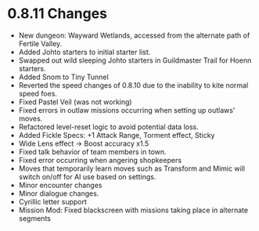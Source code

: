 # 0.8.11 Changes #

* New dungeon: Wayward Wetlands, accessed from the alternate path of Fertile Valley.
* Added Johto starters to initial starter list.
* Swapped out wild sleeping Johto starters in Guildmaster Trail for Hoenn starters.
* Added Snom to Tiny Tunnel
* Reverted the speed changes of 0.8.10 due to the inability to kite normal speed foes.
* Fixed Pastel Veil (was not working)
* Fixed errors in outlaw missions occurring when setting up outlaws' moves.
* Refactored level-reset logic to avoid potential data loss.
* Added Fickle Specs: +1 Attack Range, Torment effect, Sticky
* Wide Lens effect -> Boost accuracy x1.5
* Fixed talk behavior of team members in town.
* Fixed error occurring when angering shopkeepers
* Moves that temporarily learn moves such as Transform and Mimic will switch on/off for AI use based on settings.
* Minor encounter changes
* Minor dialogue changes.
* Cyrillic letter support
* Mission Mod: Fixed blackscreen with missions taking place in alternate segments
